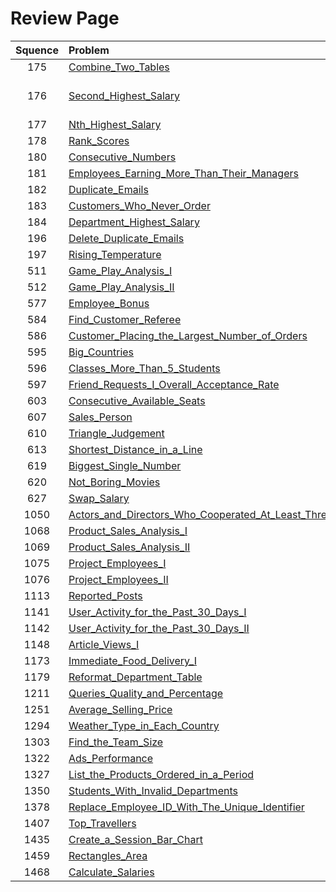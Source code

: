 # Review Page



| Squence | Problem       | Level  | Language  | Tags |
|:-------:|:--------------|:------:|:---------:|:----:|
|175|[Combine_Two_Tables](https://github.com/Kelv1nYu/LeetCode_Practices/blob/master/Review/Combine_Two_Tables.md)|Easy|Sql|[JOIN]|
|176|[Second_Highest_Salary](https://github.com/Kelv1nYu/LeetCode_Practices/blob/master/Review/Second_Highest_Salary.md)|Easy|Sql|[Sub-query, LIMIT]|
|177|[Nth_Highest_Salary](https://github.com/Kelv1nYu/LeetCode_Practices/blob/master/Review/Nth_Highest_Salary.md)|Medium|Sql|[]|
|178|[Rank_Scores](https://github.com/Kelv1nYu/LeetCode_Practices/blob/master/Review/Rank_Scores.md)|Medium|Sql|[]|
|180|[Consecutive_Numbers](https://github.com/Kelv1nYu/LeetCode_Practices/blob/master/Review/Consecutive_Numbers.md)|Medium|Sql|[]|
|181|[Employees_Earning_More_Than_Their_Managers](https://github.com/Kelv1nYu/LeetCode_Practices/blob/master/Review/Employees_Earning_More_Than_Their_Managers.md)|Easy|Sql|[]|
|182|[Duplicate_Emails](https://github.com/Kelv1nYu/LeetCode_Practices/blob/master/Review/Duplicate_Emails.md)|Easy|Sql|[]|
|183|[Customers_Who_Never_Order](https://github.com/Kelv1nYu/LeetCode_Practices/blob/master/Review/Customers_Who_Never_Order.md)|Easy|Sql|[]|
|184|[Department_Highest_Salary](https://github.com/Kelv1nYu/LeetCode_Practices/blob/master/Review/Department_Highest_Salary.md)|Medium|Sql|[]|
|196|[Delete_Duplicate_Emails](https://github.com/Kelv1nYu/LeetCode_Practices/blob/master/Review/Delete_Duplicate_Emails.md)|Easy|Sql|[]|
|197|[Rising_Temperature](https://github.com/Kelv1nYu/LeetCode_Practices/blob/master/Review/Rising_Temperature.md)|Easy|Sql|[]|
|511|[Game_Play_Analysis_I](https://github.com/Kelv1nYu/LeetCode_Practices/blob/master/Review/Game_Play_Analysis_I.md)|Easy|Sql|[]|
|512|[Game_Play_Analysis_II](https://github.com/Kelv1nYu/LeetCode_Practices/blob/master/Review/Game_Play_Analysis_II.md)|Easy|Sql|[]|
|577|[Employee_Bonus](https://github.com/Kelv1nYu/LeetCode_Practices/blob/master/Review/Employee_Bonus.md)|Easy|Sql|[]|
|584|[Find_Customer_Referee](https://github.com/Kelv1nYu/LeetCode_Practices/blob/master/Review/Find_Customer_Referee.md)|Easy|Sql|[]|
|586|[Customer_Placing_the_Largest_Number_of_Orders](https://github.com/Kelv1nYu/LeetCode_Practices/blob/master/Review/Customer_Placing_the_Largest_Number_of_Orders.md)|Easy|Sql|[]|
|595|[Big_Countries](https://github.com/Kelv1nYu/LeetCode_Practices/blob/master/Review/Big_Countries.md)|Easy|Sql|[]|
|596|[Classes_More_Than_5_Students](https://github.com/Kelv1nYu/LeetCode_Practices/blob/master/Review/Classes_More_Than_5_Students.md)|Easy|Sql|[]|
|597|[Friend_Requests_I_Overall_Acceptance_Rate](https://github.com/Kelv1nYu/LeetCode_Practices/blob/master/Review/Friend_Requests_I_Overall_Acceptance_Rate.md)|Easy|Sql|[]|
|603|[Consecutive_Available_Seats](https://github.com/Kelv1nYu/LeetCode_Practices/blob/master/Review/Consecutive_Available_Seats.md)|Easy|Sql|[]|
|607|[Sales_Person](https://github.com/Kelv1nYu/LeetCode_Practices/blob/master/Review/Sales_Person.md)|Easy|Sql|[]|
|610|[Triangle_Judgement](https://github.com/Kelv1nYu/LeetCode_Practices/blob/master/Review/Triangle_Judgement.md)|Easy|Sql|[]|
|613|[Shortest_Distance_in_a_Line](https://github.com/Kelv1nYu/LeetCode_Practices/blob/master/Review/Shortest_Distance_in_a_Line.md)|Easy|Sql|[]|
|619|[Biggest_Single_Number](https://github.com/Kelv1nYu/LeetCode_Practices/blob/master/Review/Biggest_Single_Number.md)|Easy|Sql|[]|
|620|[Not_Boring_Movies](https://github.com/Kelv1nYu/LeetCode_Practices/blob/master/Review/Not_Boring_Movies.md)|Easy|Sql|[]|
|627|[Swap_Salary](https://github.com/Kelv1nYu/LeetCode_Practices/blob/master/Review/Swap_Salary.md)|Easy|Sql|[]|
|1050|[Actors_and_Directors_Who_Cooperated_At_Least_Three_Times](https://github.com/Kelv1nYu/LeetCode_Practices/blob/master/Review/Actors_and_Directors_Who_Cooperated_At_Least_Three_Times.md)|Easy|Sql|[]|
|1068|[Product_Sales_Analysis_I](https://github.com/Kelv1nYu/LeetCode_Practices/blob/master/Review/Product_Sales_Analysis_I.md)|Easy|Sql|[]|
|1069|[Product_Sales_Analysis_II](https://github.com/Kelv1nYu/LeetCode_Practices/blob/master/Review/Product_Sales_Analysis_II.md)|Easy|Sql|[]|
|1075|[Project_Employees_I](https://github.com/Kelv1nYu/LeetCode_Practices/blob/master/Review/Project_Employees_I.md)|Easy|Sql|[]|
|1076|[Project_Employees_II](https://github.com/Kelv1nYu/LeetCode_Practices/blob/master/Review/Project_Employees_II.md)|Easy|Sql|[]|
|1113|[Reported_Posts](https://github.com/Kelv1nYu/LeetCode_Practices/blob/master/Review/Reported_Posts.md)|Easy|Sql|[]|
|1141|[User_Activity_for_the_Past_30_Days_I](https://github.com/Kelv1nYu/LeetCode_Practices/blob/master/Review/User_Activity_for_the_Past_30_Days_I.md)|Easy|Sql|[]|
|1142|[User_Activity_for_the_Past_30_Days_II](https://github.com/Kelv1nYu/LeetCode_Practices/blob/master/Review/User_Activity_for_the_Past_30_Days_II.md)|Easy|Sql|[]|
|1148|[Article_Views_I](https://github.com/Kelv1nYu/LeetCode_Practices/blob/master/Review/Article_Views_I.md)|Easy|Sql|[]|
|1173|[Immediate_Food_Delivery_I](https://github.com/Kelv1nYu/LeetCode_Practices/blob/master/Review/Immediate_Food_Delivery_I.md)|Easy|Sql|[]|
|1179|[Reformat_Department_Table](https://github.com/Kelv1nYu/LeetCode_Practices/blob/master/Review/Reformat_Department_Table.md)|Easy|Sql|[]|
|1211|[Queries_Quality_and_Percentage](https://github.com/Kelv1nYu/LeetCode_Practices/blob/master/Review/Queries_Quality_and_Percentage.md)|Easy|Sql|[]|
|1251|[Average_Selling_Price](https://github.com/Kelv1nYu/LeetCode_Practices/blob/master/Review/Average_Selling_Price.md)|Easy|Sql|[]|
|1294|[Weather_Type_in_Each_Country](https://github.com/Kelv1nYu/LeetCode_Practices/blob/master/Review/Weather_Type_in_Each_Country.md)|Easy|Sql|[]|
|1303|[Find_the_Team_Size](https://github.com/Kelv1nYu/LeetCode_Practices/blob/master/Review/Find_the_Team_Size.md)|Easy|Sql|[]|
|1322|[Ads_Performance](https://github.com/Kelv1nYu/LeetCode_Practices/blob/master/Review/Ads_Performance.md)|Easy|Sql|[]|
|1327|[List_the_Products_Ordered_in_a_Period](https://github.com/Kelv1nYu/LeetCode_Practices/blob/master/Review/List_the_Products_Ordered_in_a_Period.md)|Easy|Sql|[]|
|1350|[Students_With_Invalid_Departments](https://github.com/Kelv1nYu/LeetCode_Practices/blob/master/Review/Students_With_Invalid_Departments.md)|Easy|Sql|[]|
|1378|[Replace_Employee_ID_With_The_Unique_Identifier](https://github.com/Kelv1nYu/LeetCode_Practices/blob/master/Review/Replace_Employee_ID_With_The_Unique_Identifier.md)|Easy|Sql|[]|
|1407|[Top_Travellers](https://github.com/Kelv1nYu/LeetCode_Practices/blob/master/Review/Top_Travellers.md)|Easy|Sql|[]|
|1435|[Create_a_Session_Bar_Chart](https://github.com/Kelv1nYu/LeetCode_Practices/blob/master/Review/Create_a_Session_Bar_Chart.md)|Easy|Sql|[]|
|1459|[Rectangles_Area](https://github.com/Kelv1nYu/LeetCode_Practices/blob/master/Review/Rectangles_Area.md)|Medium|Sql|[]|
|1468|[Calculate_Salaries](https://github.com/Kelv1nYu/LeetCode_Practices/blob/master/Review/Calculate_Salaries.md)|Medium|Sql|[]|



